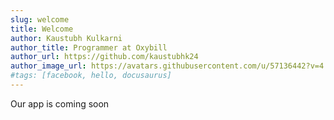 ```yaml
---
slug: welcome
title: Welcome
author: Kaustubh Kulkarni
author_title: Programmer at Oxybill
author_url: https://github.com/kaustubhk24
author_image_url: https://avatars.githubusercontent.com/u/57136442?v=4
#tags: [facebook, hello, docusaurus]
---
```


Our app is coming soon